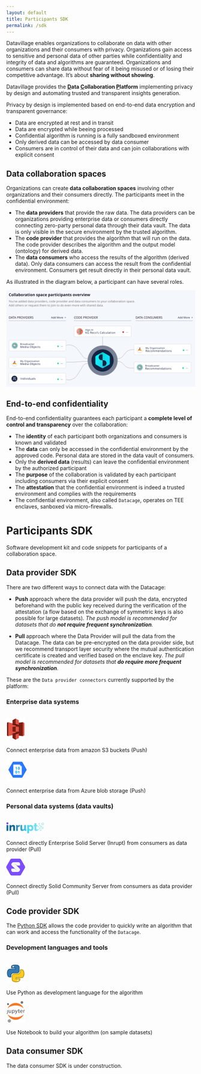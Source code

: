 ```yaml
---
layout: default
title: Participants SDK
permalink: /sdk
---
```



Datavillage enables organizations to collaborate on data with other organizations and their consumers with privacy. Organizations gain access to sensitive and personal data of other parties while confidentiality and integrity of data and algorithms are guaranteed.
Organizations and consumers can share data without fear of it being misused or of losing their competitive advantage. It’s about <b>sharing without showing</b>.

Datavillage provides the <b><u>D</u>ata <u>C</u>ollaboration <u>P</u>latform</b> implementing privacy by design and automating trusted and transparent insights generation.

Privacy by design is implemented based on end-to-end data encryption and transparent governance:
- Data are encrypted at rest and in transit
- Data are encrypted while beeing processed
- Confidential algorithm is running is a fully sandboxed environment
- Only derived data can be accessed by data consumer
- Consumers are in control of their data and can join collaborations with explicit consent


## Data collaboration spaces
Organizations can create <b>data collaboration spaces</b> involving other organizations and their consumers directly. The participants meet in the confidential environment:
- The <b>data providers</b> that provide the raw data. The data providers can be organizations providing enterprise data or consumers directly connecting zero-party personal data through their data vault. The data is only visible in the secure environment by the trusted algorithm.
- The <b>code provider</b> that provides the algorithm that will run on the data. The code provider describes the algorithm and the output model (ontology) for derived data.
- The <b>data consumers</b> who access the results of the algorithm (derived data). Only data consumers can access the result from the confidential environment. Consumers get result directly in their personal data vault.

As illustrated in the diagram below, a participant can have several roles.

![](assets/images/collaboration-space.png)

## End-to-end confidentiality
End-to-end confidentiality guarantees each participant a <b>complete level of control and transparency</b> over the collaboration:
- The <b>identity</b> of each participant both organizations and consumers is known and validated
- The <b>data</b> can only be accessed in the confidential environment by the approved code. Personal data are stored in the data vault of consumers.
- Only the <b>derived data</b> (results) can leave the confidential environment by the authorized participant
- The <b>purpose</b> of the collaboration is validated by each participant including consumers via their explicit consent
- The <b>attestation</b> that the confidential environment is indeed a trusted environment and complies with the requirements
- The confidential environment, also called `Datacage`, operates on TEE enclaves, sanboxed via micro-firewalls.



# Participants SDK
Software development kit and code snippets for participants of a collaboration space.

## Data provider SDK
There are two different ways to connect data with the Datacage:
- <b>Push</b> approach where the data provider will push the data, encrypted beforehand with the public key received during the verification of the attestation (a flow based on the exchange of symmetric keys is also possible for large datasets).
<i>The push model is recommended for datasets that do <b>not require frequent synchronization</b>.</i>

- <b>Pull</b> approach where the Data Provider will pull the data from the Datacage. The data can be pre-encrypted on the data provider side, but we recommend transport layer security where the mutual authentication certificate is created and verified based on the enclave key.
<i>The pull model is recommended for datasets that <b>do require more frequent synchronization</b>.</i>

These are the `Data provider connectors` currently supported by the platform:
### Enterprise data systems
<br/>
<img classname="testclassname" style="width: 50px" src="assets/images/logo-s3.png">

Connect enterprise data from amazon S3 buckets (Push) 

<img classname="testclassname" style="width: 60px" src="assets/images/logo-azureblob.png">

Connect enterprise data from Azure blob storage (Push) 

### Personal data systems (data vaults)
<br/>
<img classname="testclassname" style="width: 100px" src="assets/images/ess-logo.jpeg">

Connect directly Enterprise Solid Server (Inrupt) from consumers as data provider (Pull) 

<img classname="testclassname" style="width: 50px" src="assets/images/solid-logo.png">

Connect directly Solid Community Server from consumers as data provider (Pull) 

## Code provider SDK
The [Python SDK](https://datavillage-me.github.io/dv-utils/) allows the code provider to quickly write an algorithm that can work and access the functionality of the `Datacage`.

### Development languages and tools
<br/>

<img classname="testclassname" style="width: 50px" src="assets/images/logo-python.webp">

Use Python as development language for the algorithm

<img classname="testclassname" style="width: 50px" src="assets/images/jupyter-logo.png">

Use Notebook to build your algorithm (on sample datasets) 

## Data consumer SDK
The data consumer SDK is under construction.

